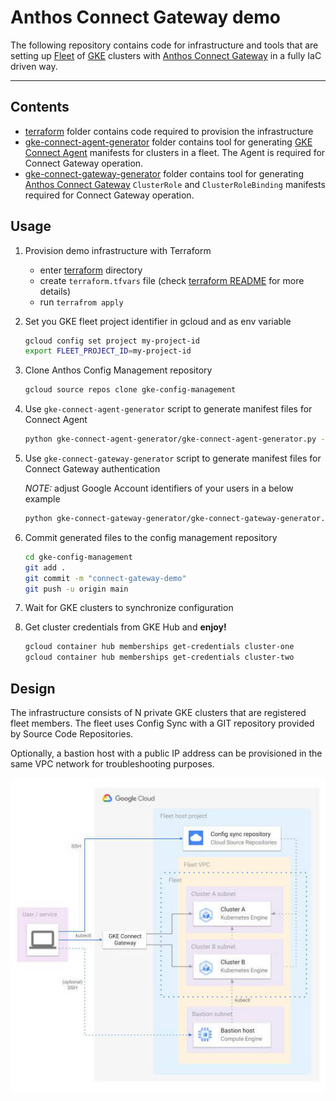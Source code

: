 # Anthos Connect Gateway demo

The following repository contains code for infrastructure and tools that are setting up
[Fleet](https://cloud.google.com/anthos/multicluster-management/fleets) of
[GKE](https://cloud.google.com/kubernetes-engine) clusters with
[Anthos Connect Gateway](https://cloud.google.com/anthos/multicluster-management/gateway/using) in a
fully IaC driven way.

---

## Contents

* [terraform](./terraform) folder contains code required to provision the infrastructure
* [gke-connect-agent-generator](./gke-connect-agent-generator) folder contains tool for generating
[GKE Connect Agent](https://cloud.google.com/anthos/multicluster-management/connect/overview) manifests
for clusters in a fleet. The Agent is required for Connect Gateway operation.
* [gke-connect-gateway-generator](./gke-connect-gateway-generator) folder contains tool for generating
[Anthos Connect Gateway](https://cloud.google.com/anthos/multicluster-management/gateway/using)
`ClusterRole` and `ClusterRoleBinding` manifests required for Connect Gateway operation.

## Usage

1. Provision demo infrastructure with Terraform

   * enter [terraform](./terraform) directory
   * create `terraform.tfvars` file (check [terraform README](./terraform/README.md) for more details)
   * run `terrafrom apply`

2. Set you GKE fleet project identifier in gcloud and as env variable

   ```sh
   gcloud config set project my-project-id
   export FLEET_PROJECT_ID=my-project-id
   ```

3. Clone Anthos Config Management repository

   ```sh
   gcloud source repos clone gke-config-management
   ```

4. Use `gke-connect-agent-generator` script to generate manifest files for Connect Agent

   ```sh
   python gke-connect-agent-generator/gke-connect-agent-generator.py -p $FLEET_PROJECT_ID -d gke-config-management
   ```

5. Use `gke-connect-gateway-generator` script to generate manifest files for Connect Gateway authentication

   *NOTE:* adjust Google Account identifiers of your users in a below example

   ```sh
   python gke-connect-gateway-generator/gke-connect-gateway-generator.py -u john@mydomian.com -u jane@mydomain.com -d gke-config-management
   ```

6. Commit generated files to the config management repository

   ```sh
   cd gke-config-management
   git add .
   git commit -m "connect-gateway-demo"
   git push -u origin main
   ```

7. Wait for GKE clusters to synchronize configuration

8. Get cluster credentials from GKE Hub and **enjoy!**

   ```sh
   gcloud container hub memberships get-credentials cluster-one
   gcloud container hub memberships get-credentials cluster-two
   ```

## Design

The infrastructure consists of N private GKE clusters that are registered fleet members.
The fleet uses Config Sync with a GIT repository provided by Source Code Repositories.

Optionally, a bastion host with a public IP address can be provisioned in the same VPC network for
troubleshooting purposes.

![connect-gateway-demo](./connect-gateway-demo.jpg)
